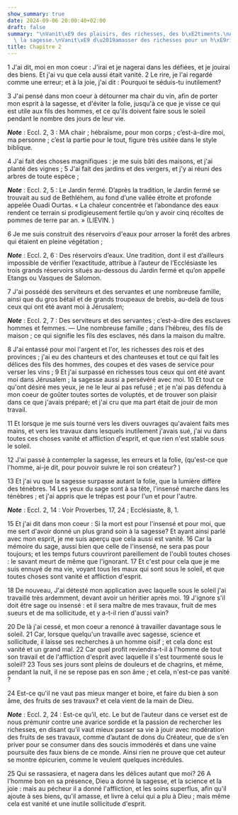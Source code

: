 ```yaml
---
show_summary: true
date: 2024-09-06 20:00:40+02:00
draft: false
summary: "\nVanit\xE9 des plaisirs, des richesses, des b\xE2timents.\nAvantages de\
  \ la sagesse.\nVanit\xE9 d\u2019amasser des richesses pour un h\xE9ritier inconnu.\n"
title: Chapitre 2
---
```





1 J'ai dit, moi en mon coeur : J'irai et je nagerai dans les défiées, et je jouirai des biens. Et j'ai vu que cela aussi était vanité. 2 Le rire, je l'ai regardé comme une erreur; et à la joie, j'ai dit : Pourquoi te séduis-tu inutilement?


3 J'ai pensé dans mon coeur à détourner ma chair du vin, afin de porter mon esprit à la sagesse, et d'éviter la folie, jusqu'à ce que je visse ce qui est utile aux fils des hommes, et ce qu'ils doivent faire sous le soleil pendant le nombre des jours de leur vie.

***Note*** :  Eccl. 2, 3 : MA chair ; hébraïsme, pour mon corps ; c’est-à-dire moi, ma personne ; c’est la partie pour le tout, figure très usitée dans le style biblique.

4 J'ai fait des choses magnifiques : je me suis bâti des maisons, et j'ai planté des vignes ; 5 J'ai fait des jardins et des vergers, et j'y ai réuni des arbres de toute espèce ;

***Note*** :  Eccl. 2, 5 : Le Jardin fermé. D’après la tradition, le Jardin fermé se trouvait au sud de Bethléhem, au fond d’une vallée étroite et profonde appelée Ouadi Ourtas. « La chaleur concentrée et l’abondance des eaux rendent ce terrain si prodigieusement fertile qu’on y avoir cinq récoltes de pommes de terre par an. » (LIEVIN. )

6 Je me suis construit des réservoirs d'eaux pour arroser la forêt des arbres qui étaient en pleine végétation ;

***Note*** :  Eccl. 2, 6 : Des réservoirs d’eaux. Une tradition, dont il est d’ailleurs impossible de vérifier l’exactitude, attribue à l’auteur de l’Ecclésiaste les trois grands réservoirs situés au-dessous du Jardin fermé et qu’on appelle Etangs ou Vasques de Salomon.

7 J'ai possédé des serviteurs et des servantes et une nombreuse famille, ainsi que du gros bétail et de grands troupeaux de brebis, au-delà de tous ceux qui ont été avant moi à Jérusalem;

***Note*** :  Eccl. 2, 7 : Des serviteurs et des servantes ; c’est-à-dire des esclaves hommes et femmes. ― Une nombreuse famille ; dans l’hébreu, des fils de maison ; ce qui signifie les fils des esclaves, nés dans la maison du maître.

8 J'ai entassé pour moi l'argent et l'or, les richesses des rois et des provinces ; j'ai eu des chanteurs et des chanteuses et tout ce qui fait les délices des fils des hommes, des coupes et des vases de service pour verser les vins ; 9 Et j'ai surpassé en richesses tous ceux qui ont été avant moi dans Jérusalem ; la sagesse aussi a persévéré avec moi. 10 Et tout ce qu'ont désiré mes yeux, je ne le leur ai pas refusé ; et je n'ai pas défendu à mon coeur de goûter toutes sortes de voluptés, et de trouver son plaisir dans ce que j'avais préparé; et j'ai cru que ma part était de jouir de mon travail.


11 Et lorsque je me suis tourné vers les divers ouvrages qu'avaient faits mes mains, et vers les travaux dans lesquels inutilement j'avais sué, j'ai vu dans toutes ces choses vanité et affliction d'esprit, et que rien n'est stable sous le soleil.


12 J'ai passé à contempler la sagesse, les erreurs et la folie, (qu'est-ce que l'homme, ai-je dit, pour pouvoir suivre le roi son créateur? )


13 Et j'ai vu que la sagesse surpasse autant la folie, que la lumière diffère des ténèbres. 14 Les yeux du sage sont à sa tête, l'insensé marche dans les ténèbres ; et j'ai appris que le trépas est pour l'un et pour l'autre.

***Note*** :  Eccl. 2, 14 : Voir Proverbes, 17, 24 ; Ecclésiaste, 8, 1.


15 Et j'ai dit dans mon coeur : Si la mort est pour l'insensé et pour moi, que me sert d'avoir donné un plus grand soin à la sagesse? Et ayant ainsi parlé avec mon esprit, je me suis aperçu que cela aussi est vanité. 16 Car la mémoire du sage, aussi bien que celle de l'insensé, ne sera pas pour toujours; et les temps futurs couvriront pareillement de l'oubli toutes choses : le savant meurt de même que l'ignorant. 17 Et c'est pour cela que je me suis ennuyé de ma vie, voyant tous les maux qui sont sous le soleil, et que toutes choses sont vanité et affliction d'esprit.


18 De nouveau, J'ai détesté mon application avec laquelle sous le soleil j'ai travaillé très ardemment, devant avoir un héritier après moi. 19 J'ignore s'il doit être sage ou insensé : et il sera maître de mes travaux, fruit de mes sueurs et de ma sollicitude, et y a-t-il rien d'aussi vain?


20 De là j'ai cessé, et mon coeur a renoncé à travailler davantage sous le soleil. 21 Car, lorsque quelqu'un travaille avec sagesse, science et sollicitude, il laisse ses recherches à un homme oisif ; et cela donc est vanité et un grand mal. 22 Car quel profit reviendra-t-il à l'homme de tout son travail et de l'affliction d'esprit avec laquelle il s'est tourmenté sous le soleil? 23 Tous ses jours sont pleins de douleurs et de chagrins, et même, pendant la nuit, il ne se repose pas en son âme ; et cela, n'est-ce pas vanité ?


24 Est-ce qu'il ne vaut pas mieux manger et boire, et faire du bien à son âme, des fruits de ses travaux? et cela vient de la main de Dieu.

***Note*** :  Eccl. 2, 24 : Est-ce qu’il, etc. Le but de l’auteur dans ce verset est de nous prémunir contre une avarice sordide et la passion de rechercher les richesses, en disant qu’il vaut mieux passer sa vie à jouir avec modération des fruits de ses travaux, comme d’autant de dons du Créateur, que de s’en priver pour se consumer dans des soucis immodérés et dans une vaine poursuite des faux biens de ce monde. Ainsi rien ne prouve que cet auteur se montre épicurien, comme le veulent quelques incrédules.

25 Qui se rassasiera, et nagera dans les délices autant que moi? 26 A l'homme bon en sa présence, Dieu a donné la sagesse, et la science et la joie : mais au pécheur il a donné l'affliction, et les soins superflus, afin qu'il ajoute à ses biens, qu'il amasse, et livre à celui qui a plu à Dieu ; mais même cela est vanité et une inutile sollicitude d'esprit.

